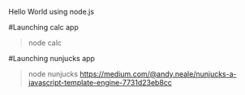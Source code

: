 Hello World using node.js


#Launching calc app
>node calc

#Launching nunjucks app
>node nunjucks
https://medium.com/@andy.neale/nunjucks-a-javascript-template-engine-7731d23eb8cc